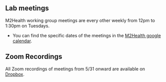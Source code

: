 ## Lab meetings

M2Health working group meetings are every other weekly from 12pm to 1:30pm on Tuesdays.

* You can find the specific dates of the meetings in the [M2Health google calendar]([https://calendar.google.com/calendar/embed?src=7nar31c6ni4esif8fn1881kgds%40group.calendar.google.com](https://calendar.google.com/calendar/u/0?cid=Y182NHJ2Z3U4am82djAwc2h2NHBvNWFiNnM5Y0Bncm91cC5jYWxlbmRhci5nb29nbGUuY29t)).


## Zoom Recordings
All Zoom recordings of meetings from 5/31 onward are available on [Dropbox](https://www.dropbox.com/sh/kd7eq4bv5txtym7/AABQj77msmOgpFyhKUrgjS0Ta?dl=0).
